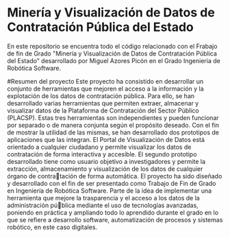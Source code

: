 # Minería y Visualización de Datos de Contratación Pública del Estado
En este repositorio se encuentra todo el código relacionado con el Frabajo de fin de Grado "Minería y Visualización de Datos de Contratación Pública del Estado" desarrollado por Miguel Azores Picón en el Grado Ingeniería de Robótica Software. 

#Resumen del proyecto
Este proyecto ha consistido en desarrollar un conjunto de herramientas que mejoren el
acceso a la información y la explotación de los datos de contratación pública. Para ello, se
han desarrollado varias herramientas que permiten extraer, almacenar y visualizar datos
de la Plataforma de Contratación del Sector Público (PLACSP). Estas tres herramientas son
independientes y pueden funcionar por separado o de manera conjunta según el propósito
deseado.
Con el fin de mostrar la utilidad de las mismas, se han desarrollado dos prototipos de
aplicaciones que las integran. El Portal de Visualización de Datos está orientado a cualquier
ciudadano y permite visualizar los datos de contratación de forma interactiva y accesible.
El segundo prototipo desarrollado tiene como usuario objetivo a investigadores y permite
la extracción, almacenamiento y visualización de los datos de cualquier órgano de contratación de forma automática.
El proyecto ha sido diseñado y desarrollado con el fin de ser presentado como Trabajo
de Fin de Grado en Ingeniería de Robótica Software. Parte de la idea de implementar una
herramienta que mejore la trasparencia y el acceso a los datos de la administración pública mediante el uso de tecnologías avanzadas, poniendo en práctica y ampliando todo lo
aprendido durante el grado en lo que se refiere a desarrollo software, automatización de
procesos y sistemas robótico, en este caso digitales.
